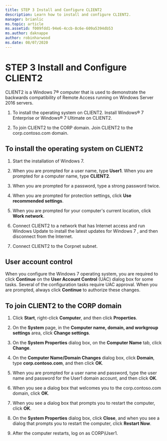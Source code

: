 ```yaml
---
title: STEP 3 Install and Configure CLIENT2
description: Learn how to install and configure CLIENT2.
manager: brianlic
ms.topic: article
ms.assetid: f009fdd1-94e6-4ccb-8c6e-609a5394db53
ms.author: daknappe
author: robinharwood
ms.date: 08/07/2020
---
```

# STEP 3 Install and Configure CLIENT2

CLIENT2 is a  Windows 7&reg;  computer that is used to demonstrate the backwards compatibility of Remote Access running on Windows Server 2016 servers.

1. To install the operating system on CLIENT2. Install Windows&reg; 7 Enterprise or Windows&reg; 7 Ultimate on CLIENT2.

2. To join CLIENT2 to the CORP domain. Join CLIENT2 to the corp.contoso.com domain.

## To install the operating system on CLIENT2

1.  Start the installation of  Windows 7.

2.  When you are prompted for a user name, type **User1**. When you are prompted for a computer name, type **CLIENT2**.

3.  When you are prompted for a password, type a strong password twice.

4.  When you are prompted for protection settings, click **Use recommended settings**.

5.  When you are prompted for your computer's current location, click **Work network**.

6.  Connect CLIENT2 to a network that has Internet access and run Windows Update to install the latest updates for  Windows 7 , and then disconnect from the Internet.

7.  Connect CLIENT2 to the Corpnet subnet.

## User account control
When you configure the  Windows 7  operating system, you are required to click **Continue** on the **User Account Control** (UAC) dialog box for some tasks. Several of the configuration tasks require UAC approval. When you are prompted, always click **Continue** to authorize these changes.

## To join CLIENT2 to the CORP domain

1.  Click **Start**, right-click **Computer**, and then click **Properties**.

2.  On the **System** page, in the **Computer name, domain, and workgroup settings** area, click **Change settings**.

3.  On the **System Properties** dialog box, on the **Computer Name** tab, click **Change**.

4.  On the **Computer Name/Domain Changes** dialog box, click **Domain**, type **corp.contoso.com**, and then click **OK**.

5.  When you are prompted for a user name and password, type the user name and password for the User1 domain account, and then click **OK**.

6.  When you see a dialog box that welcomes you to the corp.contoso.com domain, click **OK**.

7.  When you see a dialog box that prompts you to restart the computer, click **OK**.

8.  On the **System Properties** dialog box, click **Close**, and when you see a dialog that prompts you to restart the computer, click **Restart Now**.

9. After the computer restarts, log on as CORP\User1.
